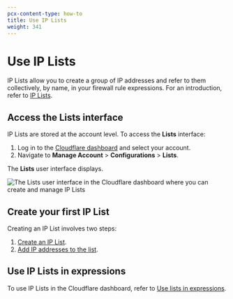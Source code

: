```yaml
---
pcx-content-type: how-to
title: Use IP Lists
weight: 341
---
```


# Use IP Lists

IP Lists allow you to create a group of IP addresses and refer to them collectively, by name, in your firewall rule expressions. For an introduction, refer to [IP Lists](/firewall/cf-firewall-rules/rules-lists/).

## Access the Lists interface

IP Lists are stored at the account level. To access the **Lists** interface:

1. Log in to the [Cloudflare dashboard](https://dash.cloudflare.com) and select your account.
1. Navigate to **Manage Account** > **Configurations** > **Lists**.

The **Lists** user interface displays.

![The Lists user interface in the Cloudflare dashboard where you can create and manage IP Lists](/firewall/static/lists-ui.png)

## Create your first IP List

Creating an IP List involves two steps:

1. [Create an IP List](/firewall/cf-dashboard/rules-lists/manage-lists/#create-an-ip-list).
1. [Add IP addresses to the list](/firewall/cf-dashboard/rules-lists/manage-items/#add-items-to-a-list).

## Use IP Lists in expressions

To use IP Lists in the Cloudflare dashboard, refer to [Use lists in expressions](/firewall/cf-dashboard/rules-lists/use-lists-in-expressions/).
